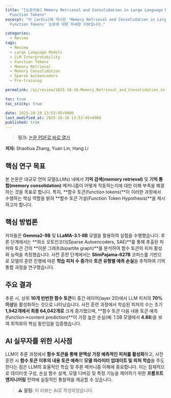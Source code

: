 ```yaml
---
title: "[논문리뷰] Memory Retrieval and Consolidation in Large Language Models through
  Function Tokens"
excerpt: "이 [arXiv]에 게시한 'Memory Retrieval and Consolidation in Large Language Models through
  Function Tokens' 논문에 대한 자세한 리뷰입니다."

categories:
  - Review
tags:
  - Review
  - Large Language Models
  - LLM Interpretability
  - Function Tokens
  - Memory Retrieval
  - Memory Consolidation
  - Sparse Autoencoders
  - Pre-training

permalink: /ai/review/2025-10-10-Memory_Retrieval_and_Consolidation_in_Large_Language_Models_through_Function_Tokens/

toc: true
toc_sticky: true

date: 2025-10-10 13:53:45+0900
last_modified_at: 2025-10-10 13:53:45+0900
published: true
---
```

> **링크:** [논문 PDF로 바로 열기](https://arxiv.org/abs/2510.08203)

**저자:** Shaohua Zhang, Yuan Lin, Hang Li



## 핵심 연구 목표
본 논문은 대규모 언어 모델(LLMs) 내에서 **기억 검색(memory retrieval)** 및 **기억 통합(memory consolidation)** 메커니즘이 어떻게 작동하는지에 대한 이해 부족을 해결하는 것을 목표로 합니다. 특히, **함수 토큰(function tokens)**이 이러한 과정에서 수행하는 핵심 역할을 밝혀 **함수 토큰 가설(Function Token Hypothesis)**을 제시하고자 합니다.

## 핵심 방법론
저자들은 **Gemma2-9B** 및 **LLaMA-3.1-8B** 모델을 활용하여 실험을 수행했습니다. 추론 단계에서는 **희소 오토인코더(Sparse Autoencoders, SAE)**를 통해 추출된 피처와 토큰 간의 **이분 그래프(bipartite graph)**를 분석하여 함수 토큰의 피처 활성화 능력을 측정했습니다. 사전 훈련 단계에서는 **SlimPajama-627B** 코퍼스를 기반으로 모델의 훈련 진행에 따른 **학습 피처 수 증가**와 **토큰 유형별 예측 손실**을 추적하여 기억 통합 과정을 연구했습니다.

## 주요 결과
추론 시, 상위 **10개 빈번한 함수 토큰**이 중간 레이어(layer 20)에서 LLM 피처의 **70% 이상**을 활성화하는 것으로 나타났습니다. 사전 훈련 과정에서 학습된 피처의 수는 초기 **1,942개에서 최종 64,042개로** 크게 증가했으며, **함수 토큰 다음 내용 토큰 예측(function->content prediction)**이 가장 높은 손실(예: 1.5B 모델에서 **4.88**)을 보여 최적화의 핵심 동인임을 입증했습니다.

## AI 실무자를 위한 시사점
LLM이 추론 과정에서 **함수 토큰을 통해 문맥상 가장 예측적인 피처를 활성화**하고, 사전 훈련 시 **함수 토큰 이후의 내용 토큰 예측**이 **모델 파라미터 업데이트 및 피처 학습**을 주도한다는 점은 LLM의 효율적인 학습 및 추론 메커니즘 이해에 중요합니다. 이는 잠재적으로 데이터셋 구성, 손실 함수 설계, 모델 디버깅 및 특정 기능을 제어하기 위한 **프롬프트 엔지니어링** 전략에 실질적인 통찰력을 제공할 수 있습니다.

> ⚠️ **알림:** 이 리뷰는 AI로 작성되었습니다.